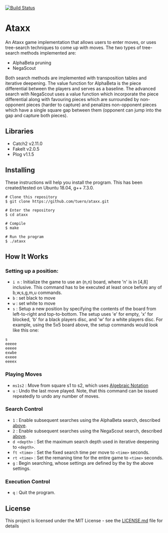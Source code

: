 [![Build Status](https://travis-ci.com/tuero/rocksndiamonds.svg?token=zarvik1a4n45zBNhaz4z&branch=master)](https://travis-ci.com/tuero/rocksndiamonds)

# Ataxx
An Ataxx game implementation that allows users to enter moves, or uses tree-search techniques to come up with moves. The two types of tree-search methods implemented are:
- AlphaBeta pruning
- NegaScout

Both search methods are implemented with transposition tables and iterative deepening. The value function for AlphaBeta is the piece differential between the players and serves as a baseline. The advanced search with NegaScout uses a value function which incorporate the piece differential along with favouring pieces which are surrounded by non-opponent pieces (harder to capture) and penalizes non-opponent pieces which have a single square gap between them (opponent can jump into the gap and capture both pieces).

## Libraries
- Catch2 v2.11.0
- FakeIt v2.0.5
- Plog v1.1.5


## Installing
These instructions will help you install the program. This has been created/tested on Ubuntu 18.04, g++ 7.3.0.
```
# Clone this repository
$ git clone https://github.com/tuero/ataxx.git

# Enter the repository
$ cd ataxx

# Compile
$ make

# Run the program
$ ./ataxx
```

## How It Works
### Setting up a position:
- `i n` : Initialize the game to use an (n,n) board, where 'n' is in [4,8] inclusive. This command has to be executed at least once before any of b,w,s,g,m,u commands.
- `b` : set black to move
- `w` : set white to move
- `s` : Setup a new position by specifying the contents of the board from left-to-right and top-to-bottom. The setup uses 'e' for empty, 'x' for blocked, 'b' for a black players disc, and 'w' for a white players disc. For example, using the 5x5 board above, the setup commands would look like this one:
```
s 
eeeee
eeeee
exwbe
exeee
eeeex
```

### Playing Moves
- `ms1s2` : Move from square s1 to s2, which uses [Algebraic Notation](https://en.wikipedia.org/wiki/Algebraic_notation_(chess))
- `u` : Undo the last move played. Note, that this command can be issued repeatedly to undo any number of moves.


### Search Control
- `1` : Enable subsequent searches using the AlphaBeta search, described [above](#ataxx).
- `2` : Enable subsequent searches using the NegaScout search, described [above](#ataxx).
- `d <depth>` : Set the maximum search depth used in iterative deepening to `<depth>`.
- `ft <time>` : Set the fixed search time per move to `<time>` seconds.
- `rt <time>` : Set the remaning time for the entire game to `<time>` seconds.
- `g` : Begin searching, whose settings are defined by the by the above settings.


### Execution Control
- `q` : Quit the program.


## License

This project is licensed under the MIT License - see the [LICENSE.md](LICENSE.md) file for details